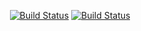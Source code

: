 <p align="center">
    <a href="https://travis-ci.com/bcbrewer/quotes"><img src="https://travis-ci.com/bcbrewer/quotes.svg?branch=master" alt="Build Status"></a>
    <a href="https://app.chipperci.com/projects/57c4937c-f096-4bba-b65a-80bb840d23ea"><img src="https://app.chipperci.com/projects/57c4937c-f096-4bba-b65a-80bb840d23ea/status/master" alt="Build Status"></a>
</p>